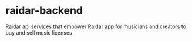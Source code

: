 # raidar-backend
Raidar api services that empower Raidar app for musicians and creators to buy and sell music licenses
